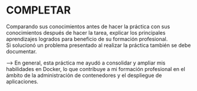 # COMPLETAR  
Comparando sus conocimientos antes de hacer la práctica con sus conocimientos después de hacer la tarea, explicar los principales aprendizajes logrados para beneficio de su formación profesional.  
Si solucionó un problema presentado al realizar la práctica también se debe documentar.

-->
En general, esta práctica me ayudó a consolidar y ampliar mis habilidades en Docker, lo que contribuye a mi formación profesional en el ámbito de la administración de contenedores y el despliegue de aplicaciones.
